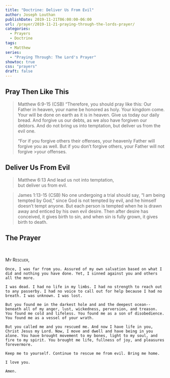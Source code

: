```yaml
---
title: "Doctrine: Deliver Us From Evil"
author: Joseph Louthan
publishDate: 2019-11-21T06:00:00-06:00
url: /prayer/2019-11-21-praying-through-the-lords-prayer/
categories:
  - Prayers
  - Doctrine
tags:
  - Matthew
series:
  - "Praying Through: The Lord's Prayer"
showtoc: true
css: "prayers"
draft: false
---
```


## Pray Then Like This

>Matthew 6:9-15 (CSB)
>“Therefore, you should pray like this:
>Our Father in heaven,
>your name be honored as holy.
>Your kingdom come.
>Your will be done
>on earth as it is in heaven.
>Give us today our daily bread.
>And forgive us our debts,
>as we also have forgiven our debtors.
>And do not bring us into temptation,
>but deliver us from the evil one.
>
>“For if you forgive others their offenses, your heavenly Father will forgive you as well. But if you don’t forgive others, your Father will not forgive >your offenses.

## Deliver Us From Evil

>Matthew 6:13 And lead us not into temptation,  
>but deliver us from evil.

>James 1:13-15 (CSB) No one undergoing a trial should say, “I am being tempted by God,” since God is not tempted by evil, and he himself doesn’t tempt anyone. But each person is tempted when he is drawn away and enticed by his own evil desire. Then after desire has conceived, it gives birth to sin, and when sin is fully grown, it gives birth to death.

## The Prayer
&nbsp;

<div style="font-variant: small-caps;">
My Rescuer,  
</div>

```text
Once, I was far from you. Assured of my own salvation based on what I did and nothing you have done. Yet, I sinned against you and others all the more.

I was dead. I had no life in my limbs. I had no strength to reach out to any passerby. I had no voice to call out for help because I had no breath. I was unknown. I was lost.

But you found me in the darkest hole and and the deepest ocean--beneath all of my anger, lust, wickedness, perversion, and treason. You found me cold and lifeless. You found me as a son of disobedience. You found me as a vessel of your wrath.

But you called me and you rescued me. And now I have life in you, Christ Jesus my Lord. Now, I move and dwell and have being in you alone. You have brought movement to my bones, light to my soul, and fire to my spirit. You brought me life, fullness of joy, and pleasures forevermore.

Keep me to yourself. Continue to rescue me from evil. Bring me home.

I love you. 

Amen.
```
